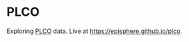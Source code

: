 # PLCO
Exploring <a href="https://dceg.cancer.gov/research/who-we-study/cohorts/prostate-lung-colon-ovary-prospective-study" target="_blank">PLCO</a> data. Live at https://episphere.github.io/plco.
